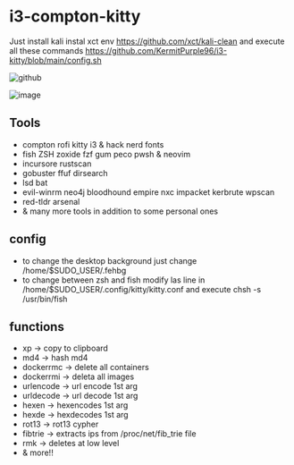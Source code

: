 # i3-compton-kitty

Just install kali
instal xct env https://github.com/xct/kali-clean
and execute all these commands https://github.com/KermitPurple96/i3-kitty/blob/main/config.sh


![github](https://github.com/user-attachments/assets/e399d72a-967d-4dbb-9180-6eb772c0ba7e)


![image](https://github.com/user-attachments/assets/3fea1f24-0430-4529-974d-83facd796380)




## Tools
- compton rofi kitty i3 & hack nerd fonts
- fish ZSH zoxide fzf gum peco pwsh & neovim
- incursore rustscan
- gobuster ffuf dirsearch 
- lsd bat
- evil-winrm neo4j bloodhound empire nxc impacket kerbrute wpscan
- red-tldr arsenal
- & many more tools in addition to some personal ones

## config
- to change the desktop background just change /home/$SUDO_USER/.fehbg
- to change between zsh and fish modify las line in /home/$SUDO_USER/.config/kitty/kitty.conf and execute chsh -s /usr/bin/fish

## functions
- xp -> copy to clipboard
- md4 -> hash md4
- dockerrmc -> delete all containers
- dockerrmi -> deleta all images
- urlencode -> url encode 1st arg
- urldecode -> url decode 1st arg
- hexen -> hexencodes 1st arg
- hexde -> hexdecodes 1st arg
- rot13 -> rot13 cypher
- fibtrie -> extracts ips from /proc/net/fib_trie file
- rmk -> deletes at low level
- & more!!

